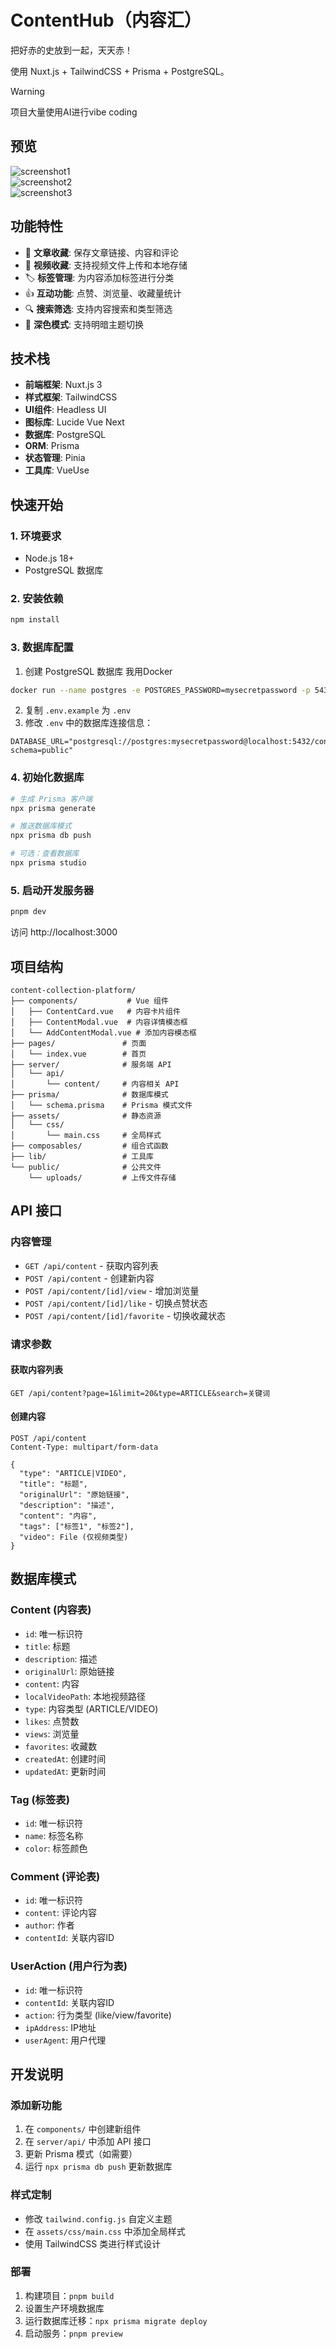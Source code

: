 # ContentHub（内容汇）

把好赤的史放到一起，天天赤！

使用 Nuxt.js + TailwindCSS + Prisma + PostgreSQL。

> [!WARNING]
> 项目大量使用AI进行vibe coding

## 预览

![screenshot1](./public/screenshot-1.png)  
![screenshot2](./public/screenshot-2.png)  
![screenshot3](./public/screenshot-3.png)

## 功能特性

- 📝 **文章收藏**: 保存文章链接、内容和评论
- 🎥 **视频收藏**: 支持视频文件上传和本地存储
- 🏷️ **标签管理**: 为内容添加标签进行分类
- 👍 **互动功能**: 点赞、浏览量、收藏量统计
- 🔍 **搜索筛选**: 支持内容搜索和类型筛选
- 🌙 **深色模式**: 支持明暗主题切换

## 技术栈

- **前端框架**: Nuxt.js 3
- **样式框架**: TailwindCSS
- **UI组件**: Headless UI
- **图标库**: Lucide Vue Next
- **数据库**: PostgreSQL
- **ORM**: Prisma
- **状态管理**: Pinia
- **工具库**: VueUse

## 快速开始

### 1. 环境要求

- Node.js 18+
- PostgreSQL 数据库

### 2. 安装依赖

```bash
npm install
```

### 3. 数据库配置

1. 创建 PostgreSQL 数据库
我用Docker
```bash
docker run --name postgres -e POSTGRES_PASSWORD=mysecretpassword -p 5432:5432 -d postgres
```

2. 复制 `.env.example` 为 `.env`
3. 修改 `.env` 中的数据库连接信息：

```env
DATABASE_URL="postgresql://postgres:mysecretpassword@localhost:5432/content_collection?schema=public"
```

### 4. 初始化数据库

```bash
# 生成 Prisma 客户端
npx prisma generate

# 推送数据库模式
npx prisma db push

# 可选：查看数据库
npx prisma studio
```

### 5. 启动开发服务器

```bash
pnpm dev
```

访问 http://localhost:3000

## 项目结构

```
content-collection-platform/
├── components/           # Vue 组件
│   ├── ContentCard.vue   # 内容卡片组件
│   ├── ContentModal.vue  # 内容详情模态框
│   └── AddContentModal.vue # 添加内容模态框
├── pages/               # 页面
│   └── index.vue        # 首页
├── server/              # 服务端 API
│   └── api/
│       └── content/     # 内容相关 API
├── prisma/              # 数据库模式
│   └── schema.prisma    # Prisma 模式文件
├── assets/              # 静态资源
│   └── css/
│       └── main.css     # 全局样式
├── composables/         # 组合式函数
├── lib/                 # 工具库
└── public/              # 公共文件
    └── uploads/         # 上传文件存储
```

## API 接口

### 内容管理

- `GET /api/content` - 获取内容列表
- `POST /api/content` - 创建新内容
- `POST /api/content/[id]/view` - 增加浏览量
- `POST /api/content/[id]/like` - 切换点赞状态
- `POST /api/content/[id]/favorite` - 切换收藏状态

### 请求参数

#### 获取内容列表
```
GET /api/content?page=1&limit=20&type=ARTICLE&search=关键词
```

#### 创建内容
```
POST /api/content
Content-Type: multipart/form-data

{
  "type": "ARTICLE|VIDEO",
  "title": "标题",
  "originalUrl": "原始链接",
  "description": "描述",
  "content": "内容",
  "tags": ["标签1", "标签2"],
  "video": File (仅视频类型)
}
```

## 数据库模式

### Content (内容表)
- `id`: 唯一标识符
- `title`: 标题
- `description`: 描述
- `originalUrl`: 原始链接
- `content`: 内容
- `localVideoPath`: 本地视频路径
- `type`: 内容类型 (ARTICLE/VIDEO)
- `likes`: 点赞数
- `views`: 浏览量
- `favorites`: 收藏数
- `createdAt`: 创建时间
- `updatedAt`: 更新时间

### Tag (标签表)
- `id`: 唯一标识符
- `name`: 标签名称
- `color`: 标签颜色

### Comment (评论表)
- `id`: 唯一标识符
- `content`: 评论内容
- `author`: 作者
- `contentId`: 关联内容ID

### UserAction (用户行为表)
- `id`: 唯一标识符
- `contentId`: 关联内容ID
- `action`: 行为类型 (like/view/favorite)
- `ipAddress`: IP地址
- `userAgent`: 用户代理

## 开发说明

### 添加新功能

1. 在 `components/` 中创建新组件
2. 在 `server/api/` 中添加 API 接口
3. 更新 Prisma 模式（如需要）
4. 运行 `npx prisma db push` 更新数据库

### 样式定制

- 修改 `tailwind.config.js` 自定义主题
- 在 `assets/css/main.css` 中添加全局样式
- 使用 TailwindCSS 类进行样式设计

### 部署

1. 构建项目：`pnpm build`
2. 设置生产环境数据库
3. 运行数据库迁移：`npx prisma migrate deploy`
4. 启动服务：`pnpm preview`
